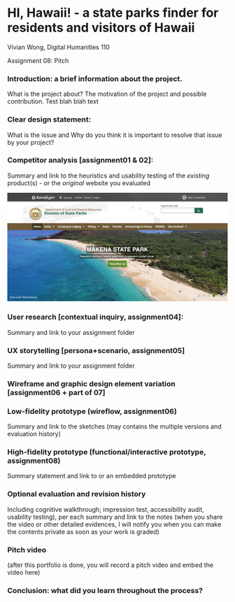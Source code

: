 # HI, Hawaii! - a state parks finder for residents and visitors of Hawaii

Vivian Wong, Digital Humanities 110

Assignment 08: Pitch

### Introduction: a brief information about the project. 
What is the project about? The motivation of the project and possible contribution.
Test blah blah text


### Clear design statement: 
What is the issue and Why do you think it is important to resolve that issue by your project?

### Competitor analysis [assignment01 & 02]:
Summary and link to the heuristics and usability testing of the *existing* product(s) - or the *original* website you evaluated

![department of land and natural resources website](DeptLandNaturalResources.png)

### User research [contextual inquiry, assignment04]:
Summary and link to your assignment folder

### UX storytelling [persona+scenario, assignment05]
Summary and link to your assignment folder

### Wireframe and graphic design element variation [assignment06 + part of 07]

### Low-fidelity prototype (wireflow, assignment06)
Summary and link to the sketches (may contains the multiple versions and evaluation history)

### High-fidelity prototype (functional/interactive prototype, assignment08)
Summary statement and link to or an embedded prototype

### Optional evaluation and revision history 
Including cognitive walkthrough; impression test, accessibility audit, usability testing), per each summary and link to the notes (when you share the video or other detailed evidences, I will notify you when you can make the contents private as soon as your work is graded)

### Pitch video 
(after this portfolio is done, you will record a pitch video and embed the video here)

### Conclusion: what did you learn throughout the process?
